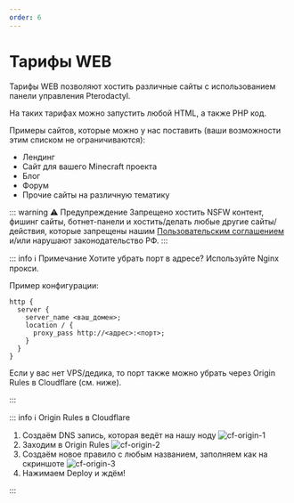 ```yaml
---
order: 6
---
```


# Тарифы WEB

Тарифы WEB позволяют хостить различные сайты с использованием панели управления Pterodactyl.

На таких тарифах можно запустить любой HTML, а также PHP код.

Примеры сайтов, которые можно у нас поставить (ваши возможности этим списком не ограничиваются):

- Лендинг
- Сайт для вашего Minecraft проекта
- Блог
- Форум
- Прочие сайты на различную тематику

::: warning :warning: Предупреждение
Запрещено хостить NSFW контент, фишинг сайты, ботнет-панели и хостить/делать любые другие сайты/действия,
которые запрещены нашим [Пользовательским соглашением](https://play2go.cloud/user-agreement) и/или нарушают законодательство РФ.
:::

::: info :information_source: Примечание
Хотите убрать порт в адресе? Используйте Nginx прокси.

Пример конфигурации:

```nginx
http {
  server {
    server_name <ваш_домен>;
    location / {
      proxy_pass http://<адрес>:<порт>;
    }
  }
}
```

Если у вас нет VPS/дедика, то порт также можно убрать через Origin Rules в Cloudflare (см. ниже).

:::

::: info :information_source: Origin Rules в Cloudflare

1. Создаём DNS запись, которая ведёт на нашу ноду
   ![cf-origin-1](/host/cf-origin/cf-origin-1.png)
2. Заходим в Origin Rules
   ![cf-origin-2](/host/cf-origin/cf-origin-2.png)
3. Создаём новое правило с любым названием, заполняем как на скриншоте
   ![cf-origin-3](/host/cf-origin/cf-origin-3.png)
4. Нажимаем Deploy и ждём!

:::
